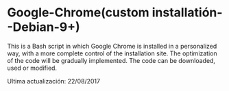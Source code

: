 # Google-Chrome(custom installatión--Debian-9+)
This is a Bash script in which Google Chrome is installed in a personalized way, with a more complete control of the installation site. The optimization of the code will be gradually implemented. The code can be downloaded, used or modified.

Ultima actualización: 22/08/2017
